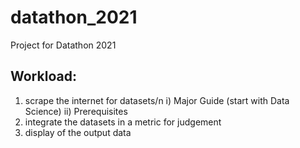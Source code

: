 # datathon_2021
Project for Datathon 2021
## Workload:
1. scrape the internet for datasets/n
   i) Major Guide (start with Data Science)
   ii) Prerequisites 
3. integrate the datasets in a metric for judgement
4. display of the output data
